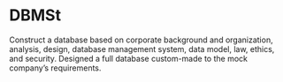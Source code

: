 # DBMSt<br>
Construct a database based on corporate background and organization, analysis, design, database management system, data model, law, ethics, and security. Designed a full database custom-made to the mock company’s requirements.
